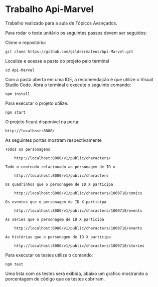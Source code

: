<h1>Trabalho Api-Marvel</h1>

<p>Trabalho realizado para a aula de Tópicos Avançados.</p>

Para rodar o teste unitário os seguintes passos devem ser seguidos:

Clone o repositório:

    git clone https://github.com/gildeirmateus/Api-Marvel.git

Localize e acesse a pasta do projeto pelo terminal

    cd Api-Marvel

Com a pasta aberta em uma IDE, a recomendação é que utilize o Visual Studio Code. Abra o terminal e execute o seguinte comando:

    npm install

Para executar o projeto utilize:

    npm start

O projeto ficará disponivel na porta:

    http://localhost:8080/

As seguintes portas mostram respectivamente

    Todos os personagens

        http://localhost:8080/v1/public/characters/

    Todo o conteudo relacionado ao personagem de ID x

        http://localhost:8080/v1/public/characters
    
    Os quadrinhos que o personagem de ID X participa

        http://localhost:8080/v1/public/characters/1009718/comics

    Os eventos que o personagem de ID X participa

        http://localhost:8080/v1/public/characters/1009718/events

    As series que o personagem de ID X participa
    
        http://localhost:8080/v1/public/characters/1009718/events

    As histórias que o personagem de ID X participa

        http://localhost:8080/v1/public/characters/1009718/stories


Para executar os testes utilize o comando:

    npm test

Uma lista com os testes será exibida, abaixo um grafico mostrando a porcentagem de código que os testes cobriram.


    




